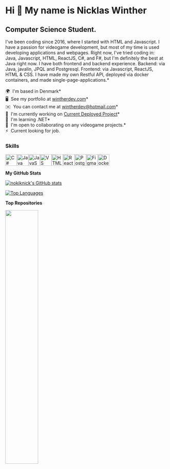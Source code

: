 Hi 👋 My name is Nicklas Winther
================================
Computer Science Student.
-------------------------
I've been coding since 2016, where I started with HTML and Javascript. I have a passion for videogame development, but most of my time is used developing applications and webpages. Right now, I've tried coding in: Java, Javascript, HTML, ReactJS, C#, and F#, but I'm definitely the best at Java right now. I have both frontend and backend experience. Backend: via Java, javalin, JPQL and Postgresql. Frontend: via Javascript, ReactJS, HTML & CSS. I have made my own Restful API, deployed via docker containers, and made single-page-applications.* 
<br>
<br>
🌍  I'm based in Denmark* 
<br>
🖥️  See my portfolio at [wintherdev.com](http://home.wintherdev.com/)* 
<br>
✉️  You can contact me at [wintherdev@hotmail.com](mailto:wintherdev@hotmail.com)* 
<br>
🚀  I'm currently working on [Current Deployed Project](http://yapp.wintherdev.com/)* 
<br>
🧠  I'm learning .NET* 
<br>
🤝  I'm open to collaborating on any videogame projects.* 
<br>
⚡  Current looking for job.
<br>

### Skills


<p align="left">
<a href="https://docs.microsoft.com/en-us/dotnet/csharp/" target="_blank" rel="noreferrer"><img src="https://raw.githubusercontent.com/danielcranney/readme-generator/main/public/icons/skills/csharp-colored.svg" width="36" height="36" alt="C#" /></a><a href="https://www.oracle.com/java/" target="_blank" rel="noreferrer"><img src="https://raw.githubusercontent.com/danielcranney/readme-generator/main/public/icons/skills/java-colored.svg" width="36" height="36" alt="Java" /></a><a href="https://developer.mozilla.org/en-US/docs/Web/JavaScript" target="_blank" rel="noreferrer"><img src="https://raw.githubusercontent.com/danielcranney/readme-generator/main/public/icons/skills/javascript-colored.svg" width="36" height="36" alt="JavaScript" /></a><a href="https://code.visualstudio.com/" target="_blank" rel="noreferrer"><img src="https://raw.githubusercontent.com/danielcranney/readme-generator/main/public/icons/skills/visualstudiocode.svg" width="36" height="36" alt="VS Code" /></a><a href="https://developer.mozilla.org/en-US/docs/Glossary/HTML5" target="_blank" rel="noreferrer"><img src="https://raw.githubusercontent.com/danielcranney/readme-generator/main/public/icons/skills/html5-colored.svg" width="36" height="36" alt="HTML5" /></a><a href="https://reactjs.org/" target="_blank" rel="noreferrer"><img src="https://raw.githubusercontent.com/danielcranney/readme-generator/main/public/icons/skills/react-colored.svg" width="36" height="36" alt="React" /></a><a href="https://www.postgresql.org/" target="_blank" rel="noreferrer"><img src="https://raw.githubusercontent.com/danielcranney/readme-generator/main/public/icons/skills/postgresql-colored.svg" width="36" height="36" alt="PostgreSQL" /></a><a href="https://www.figma.com/" target="_blank" rel="noreferrer"><img src="https://raw.githubusercontent.com/danielcranney/readme-generator/main/public/icons/skills/figma-colored.svg" width="36" height="36" alt="Figma" /></a><a href="https://www.docker.com/" target="_blank" rel="noreferrer"><img src="https://raw.githubusercontent.com/danielcranney/readme-generator/main/public/icons/skills/docker-colored.svg" width="36" height="36" alt="Docker" /></a></p>

<b>My GitHub Stats</b>

<a href="http://www.github.com/nokiknick"><img src="https://github-readme-stats.vercel.app/api?username=nokiknick&show_icons=true&hide=&count_private=true&title_color=0891b2&text_color=ffffff&icon_color=0891b2&bg_color=1c1917&hide_border=true&show_icons=true" alt="nokiknick's GitHub stats" /></a>

<a href="https://github.com/nokiknick" align="left"><img src="https://github-readme-stats.vercel.app/api/top-langs/?username=nokiknick&langs_count=10&title_color=0891b2&text_color=ffffff&icon_color=0891b2&bg_color=1c1917&hide_border=true&locale=en&custom_title=Top%20%Languages" alt="Top Languages" /></a>

<b>Top Repositories</b>

<div width="100%" align="center"><a href="https://github.com/nokiknick/CA-3-Yapp-frontEnd" align="left"><img align="left" width="45%" src="https://github-readme-stats.vercel.app/api/pin/?username=nokiknick&repo=CA-3-Yapp-frontEnd&title_color=0891b2&text_color=ffffff&icon_color=0891b2&bg_color=1c1917&hide_border=true&locale=en" /></a></div><br /><br /><br /><br /><br /><br /><br />
